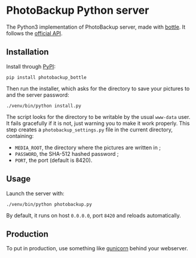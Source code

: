 # PhotoBackup Python server
The Python3 implementation of PhotoBackup server, made with
[bottle](http://bottlepy.org/). It follows the
[official API](https://github.com/PhotoBackup/api/blob/master/api.raml).

## Installation
Install through [PyPI](https://pypi.python.org/pypi):

    pip install photobackup_bottle

Then run the installer, which asks for the directory to save your pictures to
and the server password:

    ./venv/bin/python install.py

The script looks for the directory to be writable by the usual `www-data` user.
It fails gracefully if it is not, just warning you to make it work properly.
This step creates a `photobackup_settings.py` file in the current directory,
containing:
* `MEDIA_ROOT`, the directory where the pictures are written in ;
* `PASSWORD`, the SHA-512 hashed password ;
* `PORT`, the port (default is 8420).


## Usage
Launch the server with:

    ./venv/bin/python photobackup.py

By default, it runs on host `0.0.0.0`, port `8420` and reloads automatically.


## Production
To put in production, use something like [gunicorn](http://gunicorn.org/)
behind your webserver.
